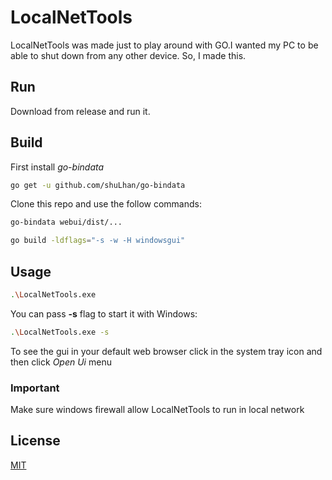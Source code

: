 # LocalNetTools

LocalNetTools was made just to play around with GO.I wanted my PC to be able to shut down from any other device. So, I made this.

## Run

Download from release and run it.

## Build

First install *go-bindata*
```bash
go get -u github.com/shuLhan/go-bindata
```

Clone this repo and use the follow commands:
```bash
go-bindata webui/dist/...
```
```bash
go build -ldflags="-s -w -H windowsgui"
```
## Usage

```bash
.\LocalNetTools.exe
```
You can pass **-s** flag to start it with Windows:

```bash
.\LocalNetTools.exe -s
```
To see the gui in your default web browser click in the system tray icon and then click _Open Ui_ menu

### Important
Make sure windows firewall allow LocalNetTools to run in local network


## License
[MIT](https://github.com/lluz55/LocalNetTools/blob/master/License)
